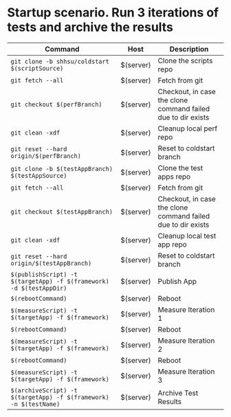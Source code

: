 # Startup scenario. Run 3 iterations of tests and archive the results

| Command     | Host      |Description|
|-------------|-----------|-----------|
| `git clone -b shhsu/coldstart $(scriptSource)` <config cwd="$(gitHome)" continueOnError="true"/> | $(server) | Clone the scripts repo |
| `git fetch --all` <config cwd="$(perfHome)"/> | $(server) | Fetch from git |
| `git checkout $(perfBranch)` <config cwd="$(perfHome)"/> | $(server) | Checkout, in case the clone command failed due to dir exists |
| `git clean -xdf` <config cwd="$(perfHome)"/> | $(server) | Cleanup local perf repo |
| `git reset --hard origin/$(perfBranch)` <config cwd="$(perfHome)"/> | $(server) | Reset to coldstart branch |
| `git clone -b $(testAppBranch) $(testAppSource)` <config cwd="$(gitHome)" continueOnError="true"/> | $(server) | Clone the test apps repo |
| `git fetch --all` <config cwd="$(testAppHome)"/> | $(server) | Fetch from git |
| `git checkout $(testAppBranch)` <config cwd="$(testAppHome)"/> | $(server) | Checkout, in case the clone command failed due to dir exists |
| `git clean -xdf` <config cwd="$(testAppHome)"/> | $(server) | Cleanup local test app repo |
| `git reset --hard origin/$(testAppBranch)` <config cwd="$(testAppHome)"/> | $(server) | Reset to coldstart branch |
| `$(publishScript) -t $(targetApp) -f $(framework) -d $(testAppDir)` <config cwd="$(scriptHome)"> | $(server) | Publish App |
| `$(rebootCommand)` | $(server) | Reboot |
| `$(measureScript) -t $(targetApp) -f $(framework)` <config cwd="$(scriptHome)"> | $(server) | Measure Iteration 1 |
| `$(rebootCommand)` | $(server) | Reboot |
| `$(measureScript) -t $(targetApp) -f $(framework)` <config cwd="$(scriptHome)"> | $(server) | Measure Iteration 2 |
| `$(rebootCommand)` | $(server) | Reboot |
| `$(measureScript) -t $(targetApp) -f $(framework)` <config cwd="$(scriptHome)"> | $(server) | Measure Iteration 3 |
| `$(archiveScript) -t $(targetApp) -f $(framework) -n $(testName)` <config cwd="$(scriptHome)"> | $(server) | Archive Test Results |
